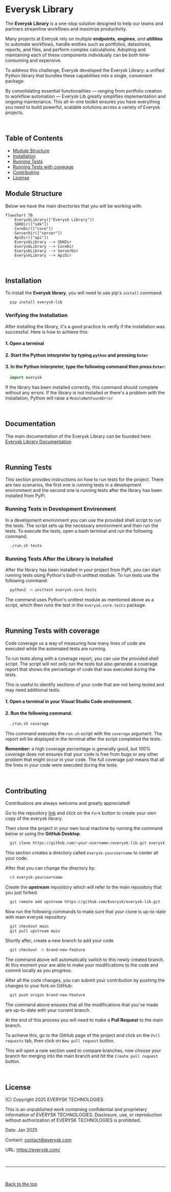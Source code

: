 
# Everysk Library

The **Everysk Library** is a one-stop solution designed to help our teams and partners streamline workflows and maximize productivity.

Many projects at Everysk rely on multiple **endpoints**, **engines**, and **utilities** to automate workflows, handle entities such as portfolios, datastores, reports, and files, and perform complex calculations. Adopting and maintaining each of these components individually can be both time-consuming and expensive.

To address this challenge, Everysk developed the Everysk Library: a unified Python library that bundles these capabilities into a single, convenient package.

By consolidating essential functionalities — ranging from portfolio creation to workflow automation — Everysk Lib greatly simplifies implementation and ongoing maintenance. This all-in-one toolkit ensures you have everything you need to build powerful, scalable solutions across a variety of Everysk projects.

<br>

## Table of Contents

- [Module Structure](#module-structure)
- [Installation](#installation)
- [Running Tests](#running-tests)
- [Running Tests with coverage](#running-tests-with-coverage)
- [Contributing](#contributing)
- [License](#license)

## Module Structure

Below we have the main directories that you will be working with.

```mermaid
flowchart TB
    EveryskLibrary(["Everysk Library"])
    SDKDir(["sdk"])
    CoreDir(["core"])
    ServerDir(["server"])
    ApiDir(["api"])
    EveryskLibrary --> SDKDir
    EveryskLibrary --> CoreDir
    EveryskLibrary --> ServerDir
    EveryskLibrary --> ApiDir
```

<br>

## Installation

To install the **Everysk library**, you will need to use pip's `install` command:

```bash
  pip install everysk-lib
```

### Verifying the Installation

After installing the library, it's a good practice to verify if the installation was successful. Here is how to achieve this:

#### 1. Open a terminal

#### 2. Start the Python interpreter by typing `python` and pressing `Enter`

#### 3. In the Python interpreter, type the following command then press `Enter`:

```python
  import everysk
```

If the library has been installed correctly, this command should complete without any errors. If the library is not installed or there's a problem with the installation, Python will raise a `ModuleNotFoundError`

<br>

## Documentation

The main documentation of the Everysk Library can be founded here: [Everysk Library Documentation](docs/README.md)

<br>

## Running Tests

This section provides instructions on how to run tests for the project. There are two scenarios, the first one is running tests in a development environment and the second one is running tests after the library has been installed from PyPI.

### Running Tests in Development Environment

In a development environment you can use the provided shell script to run the tests. The script sets up the necessary environment and then run the tests. To execute the tests, open a bash terminal and run the following command.

```bash
  ./run.sh tests
```

### Running Tests After the Library is Installed

After the library has been installed in your project from PyPI, you can start running tests using Python's built-in unittest module. To run tests use the following command:


```bash
  python3 -m unittest everysk.core.tests
```

The command uses Python's unittest module as mentioned above as a script, which then runs the test in the `everysk.core.tests` package.

<br>

## Running Tests with coverage

Code coverage us a way of measuring how many lines of code are executed while the automated tests are running.

To run tests along with a coverage report, you can use the provided shell script. The script will not only run the tests but also generate a coverage report that shows the percentage of code that was executed during the tests.

This is useful to identify sections of your code that are not being tested and may need additional tests.

#### 1. Open a terminal in your Visual Studio Code environment.

#### 2. Run the following command.

```bash
  ./run.sh coverage
```

This command executes the `run.sh` script with the `coverage` argument. The report will be displayed in the terminal after the script completed the tests.

**Remember:** a high coverage percentage is generally good, but 100% coverage does not ensures that your code is free from bugs or any other problem that might occur in your code. The full coverage just means that all the lines in your code were executed during the tests.

<br>

## Contributing

Contributions are always welcome and greatly appreciated!

Go to the repository [link](https://github.com/Everysk/everysk-lib) and click on the `Fork` button to create your own copy of the everysk library.

Then clone the project in your own local machine by running the command below or using the **GitHub Desktop**.

```bash
  git clone https://github.com/<your-username>/everysk-lib.git everysk-yourusername
```

This section creates a directory called `everysk-yourusername` to center all your code.

After that you can change the directory by:

```bash
  cd everysk-yourusername
```

Create the **upstream** repository which will refer to the main repository that you just forked.

```bash
  git remote add upstream https://github.com/Everysk/everysk-lib.git
```

Now run the following commands to make sure that your clone is up-to-date with main everysk repository

```bash
  git checkout main
  git pull upstream main
```

Shortly after, create a new branch to add your code

```bash
  git checkout -b brand-new-feature
```

The command above will automatically switch to this newly created branch. At this moment your are able to make your modifications to the code and commit locally as you progress.

After all the code changes, you can submit your contribution by pushing the changes to your fork on GitHub:

```bash
  git push origin brand-new-feature
```

The command above ensures that all the modifications that you've made are up-to-date with your current branch.

At the end of this process you will need to make a **Pull Request** to the main branch.

To achieve this, go to the GitHub page of the project and click on the `Pull requests` tab, then click on `New pull request` button.

This will open a new section used to compare branches, now choose your branch for merging into the main branch and hit the `Create pull request` button.

<br>

## License

(C) Copyright 2025 EVERYSK TECHNOLOGIES

This is an unpublished work containing confidential and proprietary
information of EVERYSK TECHNOLOGIES. Disclosure, use, or reproduction
without authorization of EVERYSK TECHNOLOGIES is prohibited.

Date: Jan 2025

Contact: contact@everysk.com

URL: https://everysk.com/


<br>
<hr>
<br>

[Back to the top](#everysk-library)
